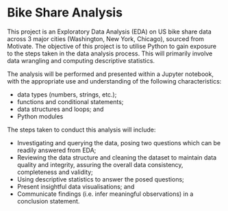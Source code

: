 # Bike Share Analysis
This project is an Exploratory Data Analysis (EDA) on US bike share data across 3 major cities (Washington, New York, Chicago), sourced from Motivate.
The objective of this project is to utilise Python to gain exposure to the steps taken in the data analysis process.
This will primarily involve data wrangling and computing descriptive statistics.

The analysis will be performed and presented within a Jupyter notebook, with the appropriate use and understanding of the following characteristics:
 - data types (numbers, strings, etc.);
 - functions and conditional statements;
 - data structures and loops; and
 - Python modules
 
 The steps taken to conduct this analysis will include:
  - Investigating and querying the data, posing two questions which can be readily answered from EDA;
  - Reviewing the data structure and cleaning the dataset to maintain data quality and integrity, assuring the overall data consistency, completeness and validity;
  - Using descriptive statistics to answer the posed questions;
  - Present insightful data visualisations; and
  - Communicate findings (i.e. infer meaningful observations) in a conclusion statement.
 
